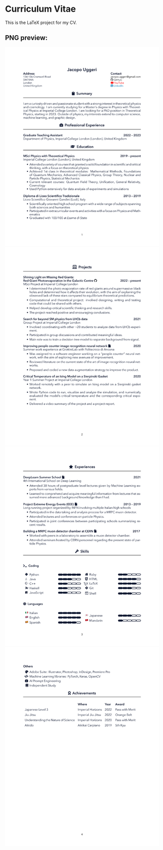 # Curriculum Vitae

This is the LaTeX project for my CV.

## PNG preview:

![Page 1](png/CurriculumVitae-0.png)
![Page 2](png/CurriculumVitae-1.png)
![Page 3](png/CurriculumVitae-2.png)
![Page 4](png/CurriculumVitae-3.png)
